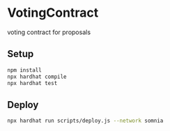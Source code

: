 # VotingContract

voting contract for proposals

## Setup
```bash
npm install
npx hardhat compile
npx hardhat test
```

## Deploy
```bash
npx hardhat run scripts/deploy.js --network somnia
```
